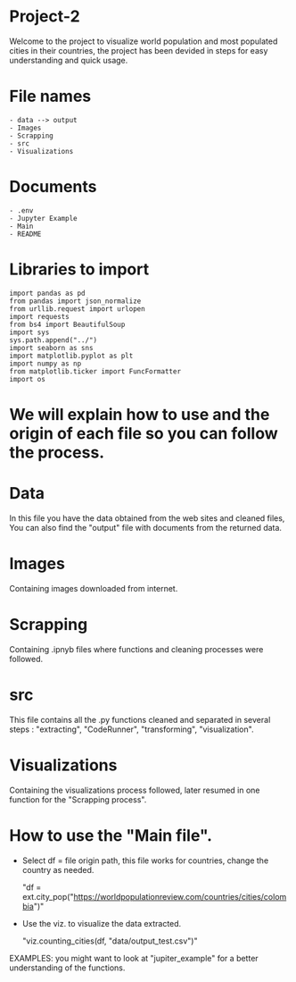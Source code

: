 

# Project-2

 Welcome to the project to visualize world population and most populated cities in their countries, the project has been devided in steps for easy understanding and quick usage.

 # File names 

    - data --> output
    - Images
    - Scrapping
    - src
    - Visualizations

# Documents 

    - .env
    - Jupyter Example
    - Main
    - README

# Libraries to import

    import pandas as pd
    from pandas import json_normalize
    from urllib.request import urlopen
    import requests
    from bs4 import BeautifulSoup
    import sys
    sys.path.append("../")
    import seaborn as sns
    import matplotlib.pyplot as plt
    import numpy as np
    from matplotlib.ticker import FuncFormatter
    import os


# We will explain how to use and the origin of each file so you can follow the process.

# Data 

In this file you have the data obtained from the web sites and cleaned files, You can also find the "output" file with documents from the returned data.

# Images 

Containing images downloaded from internet.

# Scrapping

Containing .ipnyb files where functions and cleaning processes were followed.

# src 

This file contains all the .py functions cleaned and separated in several steps : "extracting", "CodeRunner", "transforming", "visualization".

# Visualizations

Containing the visualizations process followed, later resumed in one function for the "Scrapping process".

# How to use the "Main file".

- Select df = file origin path, this file works for countries, change the country as needed.

    "df = ext.city_pop("https://worldpopulationreview.com/countries/cities/colombia")"

- Use the viz. to visualize the data extracted.

    "viz.counting_cities(df, "data/output_test.csv")"

EXAMPLES: you might want to look at "jupiter_example" for a better understanding of the functions.
